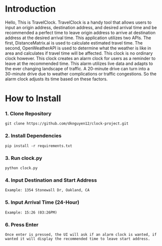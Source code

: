 # Introduction
Hello,
This is TravelClock. TravelClock is a handy tool that allows users to input an origin address, destination address, and desired arrival time and be recommended a perfect time to leave origin address to arrive at destination address at the desired arrival time. This application utilizes two APIs. The first, DistanceMatrix.ai is used to calculate estimated travel time. The second, OpenWeatherAPI is used to determine what the weather is like in area and calculates if travel time will be affected. This clock is no ordinary clock however. This clock creates an alarm clock for users as a reminder to leave at the recommended time. This alarm utilizes live data and adapts to the ever changing landscape of traffic. A 20-minute drive can turn into a 30-minute drive due to weather complications or traffic congestions. So the alarm clock adjusts its time based on these factors. 

# How to Install
### 1. Clone Repository
    git clone https://github.com/dknguyen12/clock-project.git

### 2. Install Dependencies
    pip install -r requirements.txt

### 3. Run clock.py
    python clock.py

### 4. Input Destination and Start Address
    Example: 1354 Stonewall Dr, Oakland, CA

### 5. Input Arrival Time (24-Hour)
    Example: 15:26 (03:26PM)

### 6. Press Enter
    Once enter is pressed, the UI will ask if an alarm clock is wanted, if wanted it will display the recommended time to leave start address.

